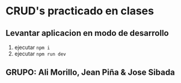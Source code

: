 # CRUD's practicado en clases

## Levantar aplicacion en modo de desarrollo
1. ejecutar ```npm i```
2. ejecutar ```npm run dev```

## GRUPO: Ali Morillo, Jean Piña & Jose Sibada
